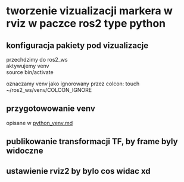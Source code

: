 # tworzenie vizualizacji markera w rviz w paczce ros2 type python

## konfiguracja pakiety pod vizualizacje

przechdzimy do ros2_ws  
aktywujemy venv  
    source bin/activate

oznaczamy venv jako ignorowany przez colcon:
    touch ~/ros2_ws/venv/COLCON_IGNORE


## przygotowowanie venv

opisane w 
[python_venv.md](./python_venv.md)

## publikowanie transformacji TF, by frame byly widoczne

## ustawienie rviz2 by bylo cos widac xd
